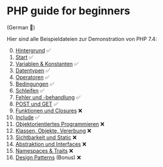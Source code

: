 # PHP guide for beginners


(German :eyes:)

Hier sind alle Beispieldateien zur Demonstration von PHP 7.4:

  0.  [Hintergrund](00.%20Hintergrund) :white_check_mark:
  1.  [Start](01.%20Start) :white_check_mark:
  2.  [Variablen & Konstanten](02.%20Variablen%20&%20Konstanten) :white_check_mark:
  3.  [Datentypen](03.%20Datentypen) :white_check_mark:
  4.  [Operatoren](04.%20Operatoren) :white_check_mark:
  5.  [Bedingungen](05.%20Bedingungen) :white_check_mark:
  6.  [Schleifen](06.%20Schleifen) :white_check_mark:
  7.  [Fehler und -behandlung](07.%20Fehler%20und%20-behandlung) :white_check_mark:
  8.  [POST und GET](08.%20POST%20und%20GET) :white_check_mark:
  9.  [Funktionen und Closures](09.%20Funktionen%20und%20Closures) :x:
  10. [Include](10.%20Include) :white_check_mark:
  11. [Objektorientiertes Programmieren](11.%20Objektorientiertes%20Programmieren) :x:
  12. [Klassen, Objekte, Vererbung](12.%20Klassen,%20Objekte,%20Vererbung) :x:
  13. [Sichtbarkeit und Static](13.%20Sichtbarkeit%20und%20Static) :x:
  14. [Abstraktion und Interfaces](14.%20Abstraktion%20und%20Interfaces) :x:
  15. [Namespaces & Traits](15.%20Namespaces%20&%20Traits) :x:
  16. [Design Patterns](16.%20Design%20Patterns) (Bonus) :x:
